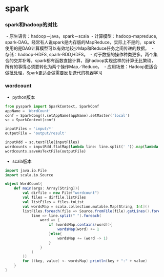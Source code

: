 # spark

### spark和hadoop的对比
  - 原生语言：hadoop－java，spark－scala
  - 计算模型：hadoop-mapreduce, spark-DAG。经常有人说spark是内存版的MapReduce，实际上不是的。spark使用的是DAG计算模型可以有效地较少Map和Reduce任务之间传递的数据。
  - 存储：hadoop-HDFS, spark-RDD,HDFS。
  - 对于数据的操作种类更多。两个集合的交并补等，spark都有函数直接计算，而hadoop实现这样的计算无比繁琐，所有的事情必须要转化为两个操作Map／Reduce。
  - 应用场景：Hadoop更适合做批处理，Spark更适合做需要反复迭代的机器学习
  
  
### wordcount
- python版本
```python
from pyspark import SparkContext, SparkConf
appName = 'WordCount'
conf = SparkCong().setAppName(appName).setMaster('local')
sc = SparkContext(conf)

inputFiles = 'input/*'
outputFile = 'output/result'

inputRdd = sc.textFile(inputFiles)
wordcounts = inputRdd.flatMap(lambda line: line.split(' ')).map(lambda word: (word, 1)).reduceByKey(lambda x,y: x+y)
wordcounts.saveAsTextFile(outputFile)
```

- scala版本
```scala
import java.io.File
import scala.io.Source

object WordCount{
    def main(args: Array[String]){
        val dirfile = new File("wordcount")
        val files = dirfile.listFiles
        val listFiles = files.toList
        val wordsMap = scala.collection.mutable.Map[String, Int]()
        listFiles.foreach(file => Source.fromFile(file).getLines().foreach(
            line => line.split(" ").foreach(
                word => {
                    if (wordsMap.contains(word)){
                        wordsMap(word) += 1
                    }else{
                        wordsMap += (word -> 1)
                    }
                }
            )
        ))
        for ((key, value) <- wordsMap) println(key + ":" + value)
    }
}
```
